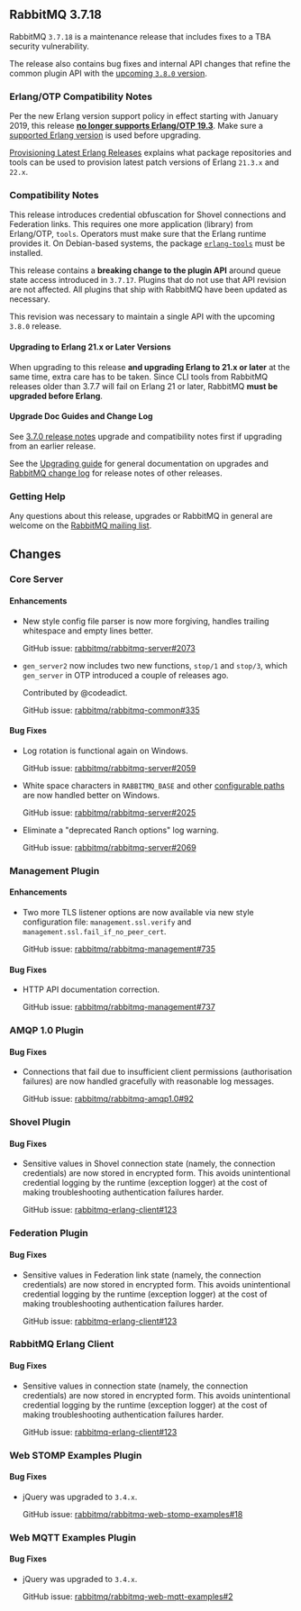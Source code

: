 ## RabbitMQ 3.7.18

RabbitMQ `3.7.18` is a maintenance release that includes fixes to a TBA security vulnerability.

The release also contains bug fixes and internal
API changes that refine the common plugin API with the [upcoming `3.8.0` version](https://github.com/rabbitmq/rabbitmq-server/releases/).

### Erlang/OTP Compatibility Notes

Per the new Erlang version support policy in effect starting with January 2019,
this release [**no longer supports Erlang/OTP 19.3**](https://groups.google.com/d/msg/rabbitmq-users/G4UJ9zbIYHs/qCeyjkjyCQAJ).
Make sure a [supported Erlang version](https://www.rabbitmq.com/which-erlang.html) is used before upgrading.

[Provisioning Latest Erlang Releases](https://www.rabbitmq.com/which-erlang.html#erlang-repositories) explains
what package repositories and tools can be used to provision latest patch versions of Erlang `21.3.x` and `22.x`.

### Compatibility Notes

This release introduces credential obfuscation for Shovel connections and Federation links. This requires
one more application (library) from Erlang/OTP, `tools`. Operators must make sure that the Erlang runtime
provides it. On Debian-based systems, the package [`erlang-tools`](https://packages.ubuntu.com/bionic/erlang-tools) must be installed.

This release contains a **breaking change to the plugin API** around queue state access introduced in `3.7.17`.
Plugins that do not use that API revision are not affected. All plugins that ship with RabbitMQ have been updated
as necessary.

This revision was necessary to maintain a single API with the upcoming `3.8.0` release.

#### Upgrading to Erlang 21.x or Later Versions

When upgrading to this release **and upgrading Erlang to 21.x or later** at the same time, extra care has to be taken.
Since CLI tools from RabbitMQ releases older than 3.7.7 will fail on Erlang 21 or later,
RabbitMQ **must be upgraded before Erlang**.

#### Upgrade Doc Guides and Change Log

See [3.7.0 release notes](https://github.com/rabbitmq/rabbitmq-server/releases/tag/v3.7.0) upgrade
and compatibility notes first if upgrading from an earlier release.

See the [Upgrading guide](https://www.rabbitmq.com/upgrade.html) for general documentation on upgrades
and [RabbitMQ change log](https://www.rabbitmq.com/changelog.html) for release notes of other releases.

### Getting Help

Any questions about this release, upgrades or RabbitMQ in general are welcome on the
[RabbitMQ mailing list](https://groups.google.com/forum/#!forum/rabbitmq-users).


## Changes

### Core Server

#### Enhancements

 * New style config file parser is now more forgiving, handles trailing whitespace and empty lines
   better.

   GitHub issue: [rabbitmq/rabbitmq-server#2073](https://github.com/rabbitmq/rabbitmq-server/pull/2073)

 * `gen_server2` now includes two new functions, `stop/1` and `stop/3`, which `gen_server` in OTP
   introduced a couple of releases ago.

   Contributed by @codeadict.

   GitHub issue: [rabbitmq/rabbitmq-common#335](https://github.com/rabbitmq/rabbitmq-common/pull/335)

#### Bug Fixes

 * Log rotation is functional again on Windows.

   GitHub issue: [rabbitmq/rabbitmq-server#2059](https://github.com/rabbitmq/rabbitmq-server/issues/2059)

 * White space characters in `RABBITMQ_BASE` and other [configurable paths](https://www.rabbitmq.com/configure.html#customise-environment) are now handled better on Windows.

   GitHub issue: [rabbitmq/rabbitmq-server#2025](https://github.com/rabbitmq/rabbitmq-server/issues/2025)

 * Eliminate a "deprecated Ranch options" log warning.

   GitHub issue: [rabbitmq/rabbitmq-server#2069](https://github.com/rabbitmq/rabbitmq-server/issues/2069)


### Management Plugin

#### Enhancements

 * Two more TLS listener options are now available via new style configuration file:
   `management.ssl.verify` and `management.ssl.fail_if_no_peer_cert`.

   GitHub issue: [rabbitmq/rabbitmq-management#735](https://github.com/rabbitmq/rabbitmq-management/issues/735)

#### Bug Fixes

 * HTTP API documentation correction.

   GitHub issue: [rabbitmq/rabbitmq-management#737](https://github.com/rabbitmq/rabbitmq-management/issues/737)


### AMQP 1.0 Plugin

#### Bug Fixes

 * Connections that fail due to insufficient client permissions (authorisation failures) are now handled
   gracefully with reasonable log messages.

   GitHub issue: [rabbitmq/rabbitmq-amqp1.0#92](https://github.com/rabbitmq/rabbitmq-amqp1.0/pull/92)


### Shovel Plugin

#### Bug Fixes

 * Sensitive values in Shovel connection state (namely, the connection credentials) are now stored in
   encrypted form. This avoids unintentional credential logging by the runtime (exception logger)
   at the cost of making troubleshooting authentication failures harder.

   GitHub issue: [rabbitmq-erlang-client#123](https://github.com/rabbitmq/rabbitmq-erlang-client/issues/123)


### Federation Plugin

#### Bug Fixes

 * Sensitive values in Federation link state (namely, the connection credentials) are now stored in
   encrypted form. This avoids unintentional credential logging by the runtime (exception logger)
   at the cost of making troubleshooting authentication failures harder.

   GitHub issue: [rabbitmq-erlang-client#123](https://github.com/rabbitmq/rabbitmq-erlang-client/issues/123)


### RabbitMQ Erlang Client

#### Bug Fixes

 * Sensitive values in connection state (namely, the connection credentials) are now stored in
   encrypted form. This avoids unintentional credential logging by the runtime (exception logger)
   at the cost of making troubleshooting authentication failures harder.

   GitHub issue: [rabbitmq-erlang-client#123](https://github.com/rabbitmq/rabbitmq-erlang-client/issues/123)


### Web STOMP Examples Plugin

#### Bug Fixes

 * jQuery was upgraded to `3.4.x`.

   GitHub issue: [rabbitmq/rabbitmq-web-stomp-examples#18](https://github.com/rabbitmq/rabbitmq-web-stomp-examples/issues/18)


### Web MQTT Examples Plugin

#### Bug Fixes

 * jQuery was upgraded to `3.4.x`.

   GitHub issue: [rabbitmq/rabbitmq-web-mqtt-examples#2](https://github.com/rabbitmq/rabbitmq-web-mqtt-examples/issues/2)
